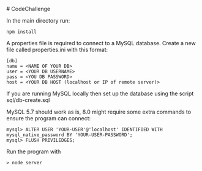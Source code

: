 ﻿﻿# CodeChallenge

In the main directory run: 
```
npm install
```


A properties file is required to connect to a MySQL database. Create a new file called properties.ini with this format: 

```
[db]
name = <NAME OF YOUR DB>
user = <YOUR DB USERNAME>
pass = <YOU DB PASSWORD>
host = <YOUR DB HOST (localhost or IP of remote server)>
```

If you are running MySQL locally then set up the database using the script sql/db-create.sql

MySQL 5.7 should work as is, 8.0 might require some extra commands to ensure the program can connect:
```
mysql> ALTER USER 'YOUR-USER'@'localhost' IDENTIFIED WITH mysql_native_password BY 'YOUR-USER-PASSWORD';
mysql> FLUSH PRIVILEDGES;
```

Run the program with 
```
> node server
```

